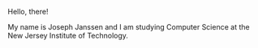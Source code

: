 Hello, there!

My name is Joseph Janssen and I am studying Computer Science at the New Jersey Institute of Technology.
